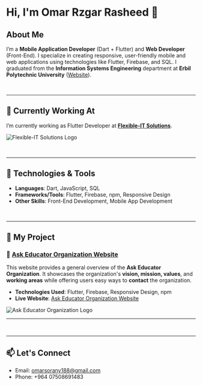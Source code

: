 # Hi, I'm Omar Rzgar Rasheed 👋

## About Me
I’m a **Mobile Application Developer** (Dart + Flutter) and **Web Developer** (Front-End). I specialize in creating responsive, user-friendly mobile and web applications using technologies like Flutter, Firebase, and SQL. I graduated from the **Information Systems Engineering** department at **Erbil Polytechnic University** ([Website](https://epu.edu.iq/)).

<br>

---

## 💼 Currently Working At
I’m currently working as Flutter Developer at [**Flexible-IT Solutions**](https://www.iflex-solutions.com/).

![Flexible-IT Solutions Logo](https://www.iflex-solutions.com/public/images/media/LogoFinal.png)

<br>

---

## 🔧 Technologies & Tools
- **Languages**: Dart, JavaScript, SQL
- **Frameworks/Tools**: Flutter, Firebase, npm, Responsive Design
- **Other Skills**: Front-End Development, Mobile App Development

<br>

---

## 🌟 My Project

### 🚀 [Ask Educator Organization Website](https://your-live-website-link.com)

This website provides a general overview of the **Ask Educator Organization**. It showcases the organization's **vision, mission, values**, and **working areas** while offering users easy ways to **contact** the organization.

- **Technologies Used**: Flutter, Firebase, Responsive Design, npm
- **Live Website**: [Ask Educator Organization Website](https://your-live-website-link.com)

![Ask Educator Organization Logo](https://link-to-your-website-logo.com)

---



<br>

---

## 📫 Let's Connect
- Email: [omarsorany188@gmail.com](mailto:omarsorany188@gmail.com)
- Phone: +964 07508691483

